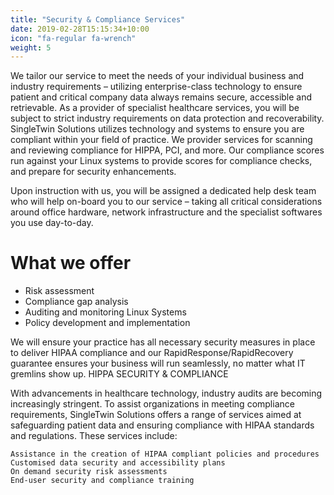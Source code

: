 ```yaml
---
title: "Security & Compliance Services"
date: 2019-02-28T15:15:34+10:00
icon: "fa-regular fa-wrench"
weight: 5
---
```


We tailor our service to meet the needs of your individual business and industry requirements – utilizing enterprise-class technology to ensure patient and critical company data always remains secure, accessible and retrievable.
As a provider of specialist healthcare services, you will be subject to strict industry requirements on data protection and recoverability. SingleTwin Solutions utilizes technology and systems to ensure you are compliant within your field of practice.
We provider services for scanning and reviewing compliance for HIPPA, PCI, and more. Our compliance scores run against your Linux systems to provide scores for compliance checks, and prepare for security enhancements. 

Upon instruction with us, you will be assigned a dedicated help desk team who will help on-board you to our service – taking all critical considerations around office hardware, network infrastructure and the specialist softwares you use day-to-day.

# What we offer 
* Risk assessment 
* Compliance gap analysis
* Auditing and monitoring Linux Systems
* Policy development and implementation 






We will ensure your practice has all necessary security measures in place to deliver HIPAA compliance and our RapidResponse/RapidRecovery guarantee ensures your business will run seamlessly, no matter what IT gremlins show up.
HIPPA SECURITY & COMPLIANCE

With advancements in healthcare technology, industry audits are becoming increasingly stringent. To assist organizations in meeting compliance requirements, SingleTwin Solutions offers a range of services aimed at safeguarding patient data and ensuring compliance with HIPAA standards and regulations. These services include:

    Assistance in the creation of HIPAA compliant policies and procedures
    Customised data security and accessibility plans
    On demand security risk assessments
    End-user security and compliance training

